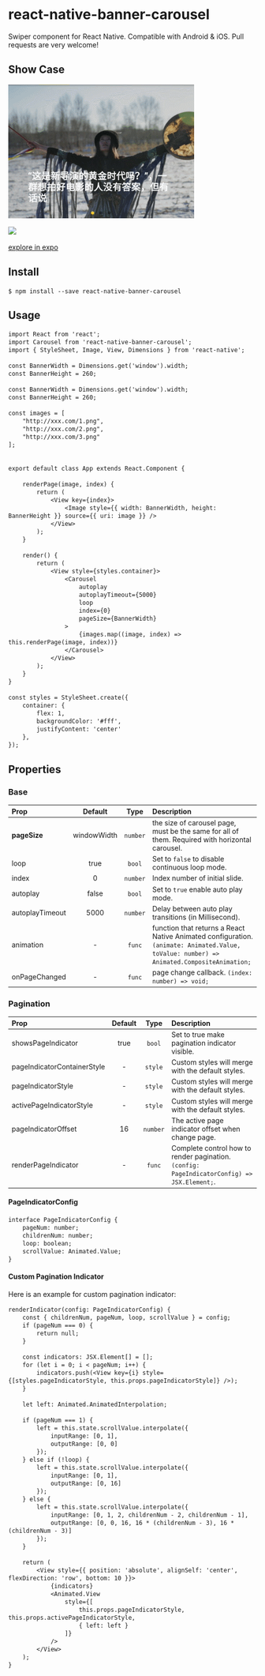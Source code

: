 # react-native-banner-carousel

Swiper component for React Native. Compatible with Android & iOS. Pull requests are very welcome!

## Show Case

![](images/showcase.gif)


![](https://user-images.githubusercontent.com/7069719/28824969-0886c69e-76f7-11e7-8119-d77646246d98.png)

[explore in expo](https://expo.io/@xzper/react-native-banner-carousel-example)


## Install

    $ npm install --save react-native-banner-carousel

## Usage
        
    import React from 'react';
    import Carousel from 'react-native-banner-carousel';
    import { StyleSheet, Image, View, Dimensions } from 'react-native';

    const BannerWidth = Dimensions.get('window').width;
    const BannerHeight = 260;

    const BannerWidth = Dimensions.get('window').width;
    const BannerHeight = 260;

    const images = [
        "http://xxx.com/1.png",
        "http://xxx.com/2.png",
        "http://xxx.com/3.png"
    ];


    export default class App extends React.Component {

        renderPage(image, index) {
            return (
                <View key={index}>
                    <Image style={{ width: BannerWidth, height: BannerHeight }} source={{ uri: image }} />
                </View>
            );
        }

        render() {
            return (
                <View style={styles.container}>
                    <Carousel
                        autoplay
                        autoplayTimeout={5000}
                        loop
                        index={0}
                        pageSize={BannerWidth}
                    >
                        {images.map((image, index) => this.renderPage(image, index))}
                    </Carousel>
                </View>
            );
        }
    }

    const styles = StyleSheet.create({
        container: {
            flex: 1,
            backgroundColor: '#fff',
            justifyContent: 'center'
        },
    });

## Properties

### Base

| Prop  | Default  | Type | Description |
| :------------ |:---------------:| :---------------:| :-----|
| **pageSize** | windowWidth | `number` | the size of carousel page, must be the same for all of them. Required with horizontal carousel.  |
| loop | true | `bool` | Set to `false` to disable continuous loop mode. |
| index | 0 | `number` | Index number of initial slide. |
| autoplay | false | `bool` | Set to `true` enable auto play mode. |
| autoplayTimeout | 5000 | `number` | Delay between auto play transitions (in Millisecond). |
| animation | - | `func` | function that returns a React Native Animated configuration. `(animate: Animated.Value, toValue: number) => Animated.CompositeAnimation;` |
| onPageChanged | - | `func` | page change callback. `(index: number) => void;` |

### Pagination

| Prop  | Default  | Type | Description |
| :------------ |:---------------:| :---------------:| :-----|
| showsPageIndicator | true | `bool` | Set to true make pagination indicator visible.  |
| pageIndicatorContainerStyle | - | `style` | Custom styles will merge with the default styles. |
| pageIndicatorStyle | - | `style` | Custom styles will merge with the default styles. |
| activePageIndicatorStyle | - | `style` | Custom styles will merge with the default styles. |
| pageIndicatorOffset | 16 | `number` | The active page indicator offset when change page. |
| renderPageIndicator | - | `func` | Complete control how to render pagination. `(config: PageIndicatorConfig) => JSX.Element;`. |

#### PageIndicatorConfig

    interface PageIndicatorConfig {
        pageNum: number;
        childrenNum: number;
        loop: boolean;
        scrollValue: Animated.Value;
    }


#### Custom Pagination Indicator

Here is an example for custom pagination indicator:

    renderIndicator(config: PageIndicatorConfig) {
        const { childrenNum, pageNum, loop, scrollValue } = config;
        if (pageNum === 0) {
            return null;
        }

        const indicators: JSX.Element[] = [];
        for (let i = 0; i < pageNum; i++) {
            indicators.push(<View key={i} style={[styles.pageIndicatorStyle, this.props.pageIndicatorStyle]} />);
        }

        let left: Animated.AnimatedInterpolation;

        if (pageNum === 1) {
            left = this.state.scrollValue.interpolate({
                inputRange: [0, 1],
                outputRange: [0, 0]
            });
        } else if (!loop) {
            left = this.state.scrollValue.interpolate({
                inputRange: [0, 1],
                outputRange: [0, 16]
            });
        } else {
            left = this.state.scrollValue.interpolate({
                inputRange: [0, 1, 2, childrenNum - 2, childrenNum - 1],
                outputRange: [0, 0, 16, 16 * (childrenNum - 3), 16 * (childrenNum - 3)]
            });
        }

        return (
            <View style={{ position: 'absolute', alignSelf: 'center', flexDirection: 'row', bottom: 10 }}>
                {indicators}
                <Animated.View
                    style={[
                        this.props.pageIndicatorStyle, this.props.activePageIndicatorStyle,
                        { left: left }
                    ]}
                />
            </View>
        );
    }